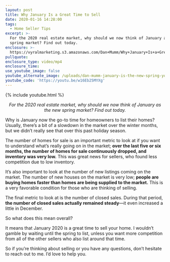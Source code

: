 ```yaml
---
layout: post
title: Why January Is a Great Time to Sell
date: 2020-01-16 14:28:00
tags:
  - Home Seller Tips
excerpt: >-
  For the 2020 real estate market, why should we now think of January as the new
  spring market? Find out today.
enclosure: >-
  https://vyralmarketing.s3.amazonaws.com/Dan+Mumm/Why+January+Is+a+Great+Time+to+Sell.mp4
pullquote:
enclosure_type: video/mp4
enclosure_time:
use_youtube_image: false
youtube_alternate_image: /uploads/dan-mumm-january-is-the-new-spring-youtube.jpg
youtube_code: 'https://youtu.be/w16Eb25MYXg'
---
```


{% include youtube.html %}

<p style="text-align: center;"><em>For the 2020 real estate market, why should we now think of January as the new spring market? Find out today.</em></p>

Why is January now the go-to time for homeowners to list their homes? Usually, there’s a bit of a slowdown in the market over the winter months, but we didn’t really see that over this past holiday season.&nbsp;

The number of homes for sale is an important metric to look at if you want to understand what’s really going on in the market; **over the last five or six months, the number of homes for sale continuously dropped, and inventory was very low.** This was great news for sellers, who found less competition due to low inventory.&nbsp;

It’s also important to look at the number of new listings coming on the market. The number of new houses on the market is very low; **people are buying homes faster than homes are being supplied to the market.** This is a very favorable condition for those who are thinking of selling.

The final metric to look at is the number of closed sales. During that period, **the number of closed sales actually remained steady**—it even increased a little in December.

So what does this mean overall?

It means that January 2020 is a great time to sell your home. I wouldn’t gamble by waiting until the spring to list, unless you want more competition from all of the other sellers who also list around that time.&nbsp;

So if you’re thinking about selling or you have any questions, don’t hesitate to reach out to me. I’d love to help you.

&nbsp;
